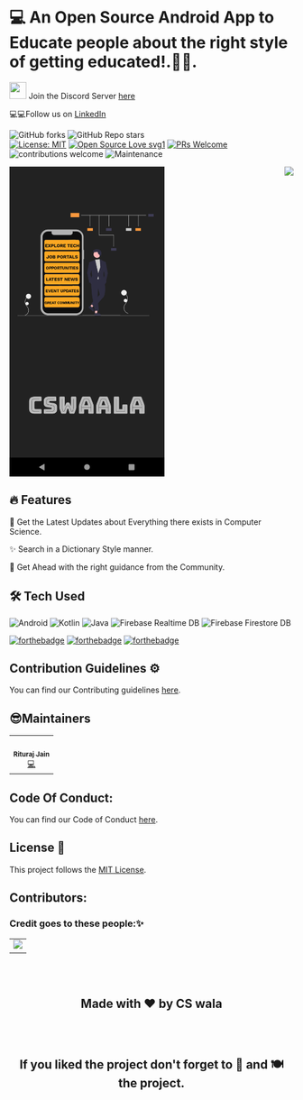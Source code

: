 # 💻 An Open Source Android App to Educate people about the right style of getting educated!.📰🔥.

<img src="https://emoji.discord.st/emojis/DiscordLuv.gif" height="30" width="30">  Join the Discord Server [here](https://discord.gg/rAz3Eb8fsN)

💻💻Follow us on [LinkedIn](https://www.linkedin.com/company/cswala)

![GitHub forks](https://img.shields.io/github/forks/CSwala/CSwala-android) 
![GitHub Repo stars](https://img.shields.io/github/stars/CSwala/CSwala-android)
<br>
[![License: MIT](https://img.shields.io/badge/License-MIT-yellow.svg)](https://opensource.org/licenses/MIT) 
[![Open Source Love svg1](https://badges.frapsoft.com/os/v1/open-source.svg?v=103)](https://github.com/ellerbrock/open-source-badges/) 
[![PRs Welcome](https://img.shields.io/badge/PRs-welcome-brightgreen.svg?style=flat-square)](http://makeapullrequest.com) 
![contributions welcome](https://img.shields.io/static/v1.svg?label=Contributions&message=Welcome&color=0059b3&style=flat-square) 
![Maintenance](https://img.shields.io/maintenance/yes/2021)

<img align="right" src="https://github.com/CSwala/CSwala-android/blob/develop/images/vid.gif" height=550>
<img align="center" src="https://github.com/CSwala/CSwala-android/blob/main/images/ss.png" height=550>
<br>


	

## 🔥 Features

📰 Get the Latest Updates about Everything there exists in Computer Science.

✨ Search in a Dictionary Style manner.

🚀 Get Ahead with the right guidance from the Community.

## 🛠 Tech Used

<img alt="Android" src="https://img.shields.io/badge/Android-3DDC84?style=for-the-badge&logo=android&logoColor=white" />
<img alt="Kotlin" src="https://img.shields.io/badge/kotlin-%230095D5.svg?&style=for-the-badge&logo=kotlin&logoColor=white"/>
<img alt="Java" src="https://img.shields.io/badge/java-%23ED8B00.svg?&style=for-the-badge&logo=java&logoColor=white"/>
<img alt="Firebase Realtime DB" src="https://img.shields.io/badge/firebase realtime db%20-%23039BE5.svg?&style=for-the-badge&logo=firebase"/>
<img alt="Firebase Firestore DB" src="https://img.shields.io/badge/firebase firestore db%20-%23039BE5.svg?&style=for-the-badge&logo=firebase"/>

[![forthebadge](https://forthebadge.com/images/badges/built-by-developers.svg)](https://forthebadge.com)
[![forthebadge](https://forthebadge.com/images/badges/uses-git.svg)](https://forthebadge.com)
[![forthebadge](https://forthebadge.com/images/badges/built-with-love.svg)](https://forthebadge.com)

## Contribution Guidelines ⚙️

You can find our Contributing guidelines [here](https://github.com/CSwala/CSwala-android/blob/main/CONTRIBUTING.md).

## 😎Maintainers

<table>
  <tbody>
    <tr>
        <td align="center">
            <a href="https://github.com/riturajjain2000">
                <img alt="" src="https://avatars.githubusercontent.com/riturajjain2000" 
                    width="200px;">
                <br>
                <sub>
                    <b>Rituraj Jain</b>
                </sub>
            </a>
            <br>
            <a href="https://github.com/CSwala/CSwala-android/commits?author=riturajjain2000" 
                title="Code">💻</a>
        </td>  
    </tr>
  </tbody>
</table>

## Code Of Conduct:

You can find our Code of Conduct [here](https://github.com/CSwala/CSwala-android/blob/main/CODE_OF_CONDUCT.md).

## License 📝 

This project follows the [MIT License](https://choosealicense.com/licenses/mit/).

<h2>Contributors:</h2>

### Credit goes to these people:✨

<table>
	<tr>
		<td>
            <a href="https://github.com/CSwala/CSwala-android/graphs/contributors">
                <img src="https://contrib.rocks/image?repo=CSwala/CSwala-android" />
            </a>
		</td>
	</tr>
</table>
<br>
<br>
<h2 align="center">Made with ❤ by CS wala</h2>
<br>
<br> 
<h2 align="center">If you liked the project don't forget to 🌟 and 🍽 the project.</h2>
